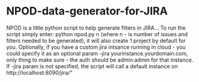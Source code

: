 # NPOD-data-generator-for-JIRA
NPOD is a little python script to help generate filters in JIRA... To run the script simply enter: python npod.py n (where n - is number of issues and filters needed to be generated), it will also create 1 project by default for you. Optionally, if you have a custom jira intsance running in cloud - you could specify it as an optional param -jira yourinstance.yourdomain.com, only thing to make sure - the auth should be admin:admin for that instance. If -jira param is not specified, the script will call a default instance on http://localhost:8090/jira/"
